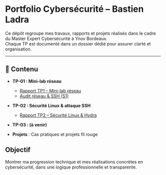 # Portfolio Cybersécurité – Bastien Ladra

Ce dépôt regroupe mes travaux, rapports et projets réalisés dans le cadre du Master Expert Cybersécurité à Ynov Bordeaux.  
Chaque TP est documenté dans un dossier dédié pour assurer clarté et organisation.

---

## 📂 Contenu

- **TP-01 : Mini-lab réseau**

  - [Rapport TP1 – Mini-lab réseau](./TP-01_MiniLab-Reseau/rapport_tp1.md)
  - [Audit réseau & SSH (S1)](./TP-01_MiniLab-Reseau/rapport_audit_semaine1.md)

- **TP-02 : Sécurité Linux & attaque SSH**

  - [Rapport TP2 – Sécurité Linux & Hydra](./TP-02_Securite-Linux-SSH/rapport_tp2.md)

- **TP-03 : (à venir)**
- **Projets** : Cas pratiques et projets fil rouge

## Objectif

Montrer ma progression technique et mes réalisations concrètes en cybersécurité, dans une logique professionnelle et transparente.
